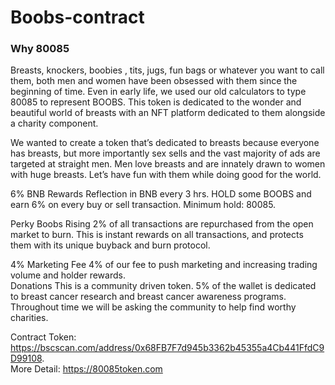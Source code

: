 # Boobs-contract
### Why 80085
Breasts, knockers, boobies , tits, jugs, fun bags or whatever you want to call them, both men and women have been obsessed with them since the beginning of time. Even in early life, we used our old calculators to type 80085 to represent BOOBS. This token is dedicated to the wonder and beautiful world of breasts with an NFT platform dedicated to them alongside a charity component.

We wanted to create a token that’s dedicated to breasts because everyone has breasts, but more importantly sex sells and the vast majority of ads are targeted at straight men. Men love breasts and are innately drawn to women with huge breasts. Let’s have fun with them while doing good for the world.

6% BNB Rewards
Reflection in BNB every 3 hrs. HOLD some BOOBS and earn 6% on every buy or sell transaction. Minimum hold: 80085.  

Perky Boobs Rising
2% of all transactions are repurchased from the open market to burn. This is instant rewards on all transactions, and protects them with its unique buyback and burn protocol.   

4% Marketing Fee
4% of our fee to push marketing and increasing trading volume and holder rewards.  
Donations
This is a community driven token. 5% of the wallet is dedicated to breast cancer research and breast cancer awareness programs. Throughout time we will be asking the community to help find worthy charities.   

Contract Token: https://bscscan.com/address/0x68FB7F7d945b3362b45355a4Cb441FfdC9D99108.  
More Detail: https://80085token.com
